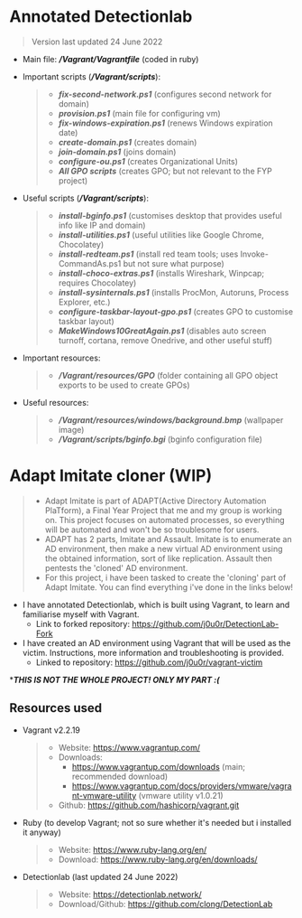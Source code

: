 # Annotated Detectionlab
> Version last updated 24 June 2022
- Main file: ***/Vagrant/Vagrantfile*** (coded in ruby)
- Important scripts (***/Vagrant/scripts***):
  > - ***fix-second-network.ps1*** (configures second network for domain)
  > - ***provision.ps1*** (main file for configuring vm)
  > - ***fix-windows-expiration.ps1*** (renews Windows expiration date)
  > - ***create-domain.ps1*** (creates domain)
  > - ***join-domain.ps1*** (joins domain)
  > - ***configure-ou.ps1*** (creates Organizational Units)
  > - ***All GPO scripts*** (creates GPO; but not relevant to the FYP project)
  
- Useful scripts (***/Vagrant/scripts***):
  > - ***install-bginfo.ps1*** (customises desktop that provides useful info like IP and domain)
  > - ***install-utilities.ps1*** (useful utilities like Google Chrome, Chocolatey)
  > - ***install-redteam.ps1*** (install red team tools; uses Invoke-CommandAs.ps1 but not sure what purpose)
  > - ***install-choco-extras.ps1*** (installs Wireshark, Winpcap; requires Chocolatey)
  > - ***install-sysinternals.ps1*** (installs ProcMon, Autoruns, Process Explorer, etc.)
  > - ***configure-taskbar-layout-gpo.ps1*** (creates GPO to customise taskbar layout)
  > - ***MakeWindows10GreatAgain.ps1*** (disables auto screen turnoff, cortana, remove Onedrive, and other useful stuff)
  
- Important resources:
  > - ***/Vagrant/resources/GPO*** (folder containing all GPO object exports to be used to create GPOs)
  
- Useful resources:
  > - ***/Vagrant/resources/windows/background.bmp*** (wallpaper image)
  > - ***/Vagrant/scripts/bginfo.bgi*** (bginfo configuration file)
  
# Adapt Imitate cloner (WIP)
> - Adapt Imitate is part of ADAPT(Active Directory Automation PlaTform), a Final Year Project that me and my group is working on. This project focuses on automated processes, so everything will be automated and won't be so troublesome for users.
> - ADAPT has 2 parts, Imitate and Assault. Imitate is to enumerate an AD environment, then make a new virtual AD environment using the obtained information, sort of like replication. Assault then pentests the 'cloned' AD environment.
> - For this project, i have been tasked to create the 'cloning' part of Adapt Imitate. You can find everything i've done in the links below!  
- I have annotated Detectionlab, which is built using Vagrant, to learn and familiarise myself with Vagrant.
  - Link to forked repository: https://github.com/j0u0r/DetectionLab-Fork
- I have created an AD environment using Vagrant that will be used as the victim. Instructions, more information and troubleshooting is provided.
  - Linked to repository: https://github.com/j0u0r/vagrant-victim  
  
****THIS IS NOT THE WHOLE PROJECT! ONLY MY PART :(***
## Resources used
- Vagrant v2.2.19
  > - Website: https://www.vagrantup.com/
  > - Downloads:
  >    - https://www.vagrantup.com/downloads (main; recommended download)
  >    - https://www.vagrantup.com/docs/providers/vmware/vagrant-vmware-utility (vmware utility v1.0.21)
  > - Github: https://github.com/hashicorp/vagrant.git
- Ruby (to develop Vagrant; not so sure whether it's needed but i installed it anyway)
  >  - Website: https://www.ruby-lang.org/en/
  >  - Download: https://www.ruby-lang.org/en/downloads/
- Detectionlab (last updated 24 June 2022)
  >  - Website: https://detectionlab.network/
  >  - Download/Github: https://github.com/clong/DetectionLab
